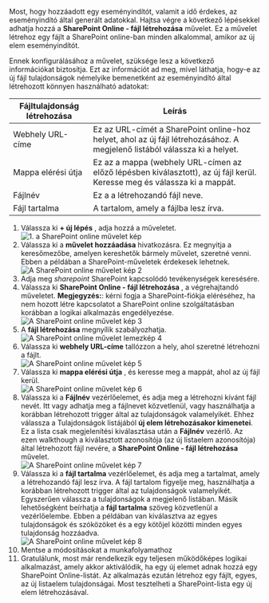 Most, hogy hozzáadott egy eseményindítót, valamit a idő érdekes, az eseményindító által generált adatokkal. Hajtsa végre a következő lépésekkel adhatja hozzá a **SharePoint Online - fájl létrehozása** művelet. Ez a művelet létrehoz egy fájlt a SharePoint online-ban minden alkalommal, amikor az új elem eseményindítót. 

Ennek konfigurálásához a művelet, szüksége lesz a következő információkat biztosítja. Ezt az információt ad meg, mivel láthatja, hogy-e az új fájl tulajdonságok némelyike bemenetként az eseményindító által létrehozott könnyen használható adatokat:

| Fájltulajdonság létrehozása | Leírás |
| --- | --- |
| Webhely URL-címe |Ez az URL-címét a SharePoint online-hoz helyet, ahol az új fájl létrehozásához. A megjelenő listából válassza ki a helyet. |
| Mappa elérési útja |Ez az a mappa (webhely URL-címen az előző lépésben kiválasztott), az új fájl kerül. Keresse meg és válassza ki a mappát. |
| Fájlnév |Ez a a létrehozandó fájl neve. |
| Fájl tartalma |A tartalom, amely a fájlba lesz írva. |

1. Válassza ki **+ új lépés** , adja hozzá a műveletet.  
   ![1. a SharePoint online művelet kép](./media/connectors-create-api-sharepointonline/action-1.png)  
2. Válassza ki a **művelet hozzáadása** hivatkozásra. Ez megnyitja a keresőmezőbe, amelyen kereshetők bármely művelet, szeretné venni. Ebben a példában a SharePoint-műveletek érdekesek lehetnek.    
   ![A SharePoint online művelet kép 2](./media/connectors-create-api-sharepointonline/action-2.png)    
3. Adja meg *sharepoint* SharePoint kapcsolódó tevékenységek keresésére.
4. Válassza ki **SharePoint Online - fájl létrehozása** , a végrehajtandó műveletet.   **Megjegyzés:**: kérni fogja a SharePoint-fiókja eléréséhez, ha nem hozott létre kapcsolatot a SharePoint online szolgáltatásban korábban a logikai alkalmazás engedélyezése.    
   ![A SharePoint online művelet kép 3](./media/connectors-create-api-sharepointonline/action-3.png)    
5. A **fájl létrehozása** megnyílik szabályozhatja.   
   ![A SharePoint online művelet lemezkép 4](./media/connectors-create-api-sharepointonline/action-4.png)     
6. Válassza ki **webhely URL-címe** tallózzon a hely, ahol szeretné létrehozni a fájlt.     
   ![A SharePoint online művelet kép 5](./media/connectors-create-api-sharepointonline/action-5.png)  
7. Válassza ki **mappa elérési útja** , és keresse meg a mappát, ahol az új fájl kerül.  
   ![A SharePoint online művelet kép 6](./media/connectors-create-api-sharepointonline/action-6.png)  
8. Válassza ki a **Fájlnév** vezérlőelemet, és adja meg a létrehozni kívánt fájl nevét. Itt vagy adhatja meg a fájlnevet közvetlenül, vagy használhatja a korábban létrehozott trigger által az tulajdonságok valamelyikét. Ehhez válassza a Tulajdonságok listájából **új elem létrehozásakor kimenetei**. Ez a lista csak megjelenítési kiválasztása után a **Fájlnév** vezérlő. Az ezen walkthough a kiválasztott azonosítója (az új listaelem azonosítója) által létrehozott fájl nevére, a **SharePoint Online - fájl létrehozása** művelet.    
   ![A SharePoint online művelet kép 7](./media/connectors-create-api-sharepointonline/action-7.png)  
9. Válassza ki a **fájl tartalma** vezérlőelemet, és adja meg a tartalmat, amely a létrehozandó fájl lesz írva. A fájl tartalom figyelje meg, használhatja a korábban létrehozott trigger által az tulajdonságok valamelyikét. Egyszerűen válassza a tulajdonságok a megjelenő listában. Másik lehetőségként beírhatja a **fájl tartalma** szöveg közvetlenül a vezérlőelembe. Ebben a példában van kiválasztva az egyes tulajdonságok és szóközöket és a egy kötőjel közötti minden egyes tulajdonság hozzáadva.        
   ![A SharePoint online művelet kép 8](./media/connectors-create-api-sharepointonline/action-8.png)  
10. Mentse a módosításokat a munkafolyamathoz  
11. Gratulálunk, most már rendelkezik egy teljesen működőképes logikai alkalmazást, amely akkor aktiválódik, ha egy új elemet adnak hozzá egy SharePoint Online-listát. Az alkalmazás ezután létrehoz egy fájlt, egyes, az új listaelem tulajdonságai.  Most tesztelheti a SharePoint-lista egy új elem létrehozásával. 

